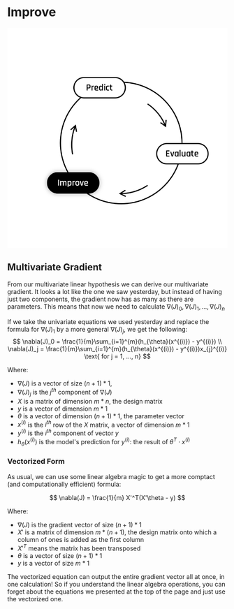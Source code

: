 # Improve 

<img src="../../day00/assets/Improve.png" />  

## Multivariate Gradient

From our multivariate linear hypothesis we can derive our multivariate gradient. It looks a lot like the one we saw yesterday, but instead of having just two components, the gradient now has as many as there are parameters. This means that now we need to calculate $\nabla(J)_0,\nabla(J)_1,\dots,\nabla(J)_n$  

If we take the univariate equations we used yesterday and replace the formula for $\nabla(J)_1$ by a more general $\nabla(J)_j$, we get the following:
$$
\nabla(J)_0 = \frac{1}{m}\sum_{i=1}^{m}(h_{\theta}(x^{(i)}) - y^{(i)}) \\
\nabla(J)_j = \frac{1}{m}\sum_{i=1}^{m}(h_{\theta}(x^{(i)}) - y^{(i)})x_{j}^{(i)} \text{ for j = 1, ..., n}
$$

Where:  
- $\nabla(J)$ is a vector of size $(n + 1) * 1$,
- $\nabla(J)_j$ is the $j^{th}$ component of $\nabla(J)$
- $X$ is a matrix of dimension $m * n$, the design matrix
- $y$ is a vector of dimension $m * 1$
- $\theta$ is a vector of dimension $(n+1) * 1$, the parameter vector
- $x^{(i)}$ is the $i^{th}$ row of the $X$ matrix, a vector of dimension $m * 1$
- $y^{(i)}$ is the $i^{th}$ component of vector $y$
- $h_{\theta}(x^{(i)})$ is the model's prediction for $y^{(i)}$: the result of  $\theta^T \cdot x^{(i)}$  


### Vectorized Form

As usual, we can use some linear algebra magic to get a more comptact (and computationally efficient) formula: 

$$
\nabla(J) = \frac{1}{m} X'^T(X'\theta - y)
$$  

Where:  
- $\nabla(J)$ is the gradient vector of size $(n + 1) * 1$
- $X'$ is a matrix of dimension $m * (n + 1)$, the design matrix onto which a column of ones is added as the first column
- $X'^T$ means the matrix has been transposed
- $\theta$ is a vector of size $(n + 1) * 1$ 
- $y$ is a vector of size $m * 1$

The vectorized equation can output the entire gradient vector all at once, in one calculation! So if you understand the linear algebra operations, you can forget about the equations we presented at the top of the page and just use the vectorized one.